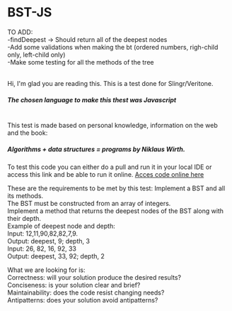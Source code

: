 # BST-JS
TO ADD:<br>
	-findDeepest -> Should return all of the deepest nodes<br>
	-Add some validations when making the bt (ordered numbers, righ-child only, left-child only)<br>
	-Make some testing for all the methods of the tree<br>


<br>
Hi, I'm glad you are reading this.
This is a test done for Slingr/Veritone.

<h5>The chosen language to make this thest was Javascript</h5><br>
This test is made based on personal knowledge, information on the web and the book: <h5>Algorithms + data structures = programs by Niklaus Wirth.</h5>

To test this code you can either do a pull and run it in your local IDE or access this link and be able to run it online.
[Acces code online here](https://playcode.io/924475)

These are the requirements to be met by this test:
Implement a BST and all its methods.<br>
The BST must be constructed from an array of integers.<br>
Implement a method that returns the deepest nodes of the BST along with their depth.<br>
Example of deepest node and depth:<br>
	Input: 12,11,90,82,82,7,9.<br>
	Output: deepest, 9; depth, 3<br>
	Input: 26, 82, 16, 92, 33<br>
	Output: deepest, 33, 92; depth, 2<br>

What we are looking for is:<br>
Correctness: will your solution produce the desired results?<br>
Conciseness: is your solution clear and brief?<br>
Maintainability: does the code resist changing needs?<br>
Antipatterns: does your solution avoid antipatterns?<br>


